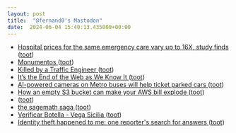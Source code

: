 ```yaml
---
layout: post
title:  "@fernand0's Mastodon"
date:  2024-06-04 15:40:13.435000+00:00
---
```

*  [Hospital prices for the same emergency care vary up to 16X, study finds ](https://arstechnica.com/science/2024/04/hospital-prices-for-the-same-emergency-care-vary-up-to-16x-study-finds) ([toot](https://mastodon.social/@fernand0/112559103241962188))
*  [Monumentos ](https://avecesunafoto.wordpress.com/2024/06/04/monumentos) ([toot](https://mastodon.social/@fernand0/112558979723674367))
*  [Killed by a Traffic Engineer ](https://islandpress.org/books/killed-traffic-enginee) ([toot](https://mastodon.social/@fernand0/112558797914572473))
*  [It’s the End of the Web as We Know It ](https://www.theatlantic.com/technology/archive/2024/04/generative-ai-search-llmo/678154) ([toot](https://mastodon.social/@fernand0/112558523079702740))
*  [AI-powered cameras on Metro buses will help ticket parked cars ](https://www.latimes.com/california/story/2024-04-24/ai-powered-cameras-installed-on-metro-buses-will-be-used-to-spot-illegally-parked-car) ([toot](https://mastodon.social/@fernand0/112558281390485984))
*  [How an empty S3 bucket can make your AWS bill explode ](https://medium.com/@maciej.pocwierz/how-an-empty-s3-bucket-can-make-your-aws-bill-explode-934a383cb8b) ([toot](https://mastodon.social/@fernand0/112558107912080987))
*  [ ](https://gabi.is/@gabi) ([toot](https://mastodon.social/@fernand0/112558018624970236))
*  [the sagemath saga ](https://trofi.github.io/posts/312-the-sagemath-saga.htm) ([toot](https://mastodon.social/@fernand0/112557783119766600))
*  [Verificar Botella - Vega Sicilia ](https://www.temposvegasicilia.com/es/autenticida) ([toot](https://mastodon.social/@fernand0/112557711777225103))
*  [Identity theft happened to me: one reporter's search for answers ](https://www.bostonglobe.com/2024/05/15/magazine/on-the-trail-of-my-identity-thief) ([toot](https://mastodon.social/@fernand0/112557388432167748))
